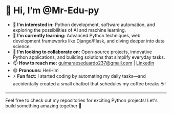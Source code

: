 # 👋 Hi, I’m @Mr-Edu-py

- 👀 **I’m interested in:** Python development, software automation, and exploring the possibilities of AI and machine learning.  
- 🌱 **I’m currently learning:** Advanced Python techniques, web development frameworks like Django/Flask, and diving deeper into data science.  
- 💞️ **I’m looking to collaborate on:** Open-source projects, innovative Python applications, and building solutions that simplify everyday tasks.  
- 📫 **How to reach me:** [guimaraeseduardo237@gmail.com](mailto:guimaraeseduardo2023@gmail.com) | [LinkedIn](www.linkedin.com/in/eduardo-guimarães-262702302)  
- 😄 **Pronouns:** He/Him  
- ⚡ **Fun fact:** I started coding by automating my daily tasks—and accidentally created a small chatbot that schedules my coffee breaks ☕!  

---

Feel free to check out my repositories for exciting Python projects! Let's build something amazing together 🚀


<!---
Mr-Edu-py/Mr-Edu-py is a ✨ special ✨ repository because its `README.md` (this file) appears on your GitHub profile.
You can click the Preview link to take a look at your changes.
--->

